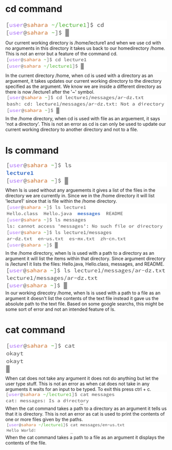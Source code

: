 # cd command
![Image](picturd/cdempty1.png)  
Our current working directory is /home/lecture1 and when we use cd with no arguments in this directory it takes us back to our homedirectory /home. This is not an error but a feature of the command cd.
![Image](cddirectory.png)  
In the current directory /home, when cd is used with a directory as an arguement, it takes updates our current working directory to the directory specified as the argument. We know we are inside a different directory as there is now /lecture1 after the '~' symbol. 
![Image](cdtxt1.png)  
In the /home directory, when cd is used with file as an arguement, it says 'not a directory'. This is not an error as cd is can only be used to update our current working directory to another directory and not to a file.

# ls command
![Image](lsempty.png)  
When ls is used without any arguements it gives a list of the files in the directory we are currently in. Since we in the /home directory it will list 'lecture1' since that is file within the /home directory.
![Image](lsdirectory1.png)  
In the /home directory, when ls is used with a path to a directory as an argument it will list the items within that directory. Since argument directory is /lecture1 it lists the files: Hello.java, Hello.class, messages, and README.
![Image](lstxt1.png)  
In our working direcotry /home, when ls is used with a path to a file as an argument it doesn't list the contents of the text file instead it gave us the absolute path to the text file. Based on some google searchs, this might be some sort of error and not an intended feature of ls.

# cat command
![Image](catempty.png)  
When cat does not take any argument it does not do anything but let the user type stuff. This is not an error as when cat does not take in any arguments it waits for an input to be typed. To exit this press ctrl +  c.
![Image](catdirectory.png)  
When the cat command takes a path to a directory as an argument it tells us that it is directory. This is not an error as cat is used to print the contents of one or more files given by the paths.
![Image](cattxt.png)  
When the cat command takes a path to a file as an argument it displays the contents of the file. 

